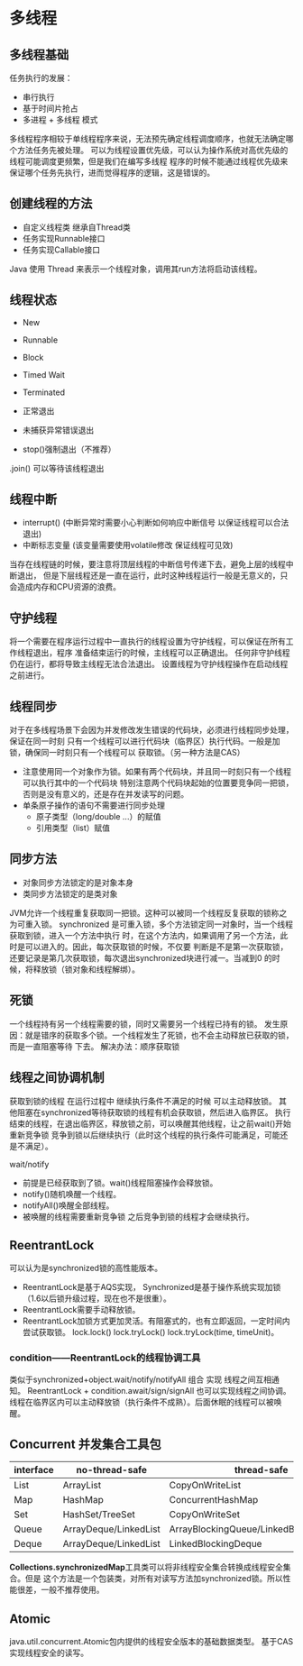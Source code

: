 # 多线程
## 多线程基础
任务执行的发展：
- 串行执行
- 基于时间片抢占
- 多进程 + 多线程 模式

多线程程序相较于单线程程序来说，无法预先确定线程调度顺序，也就无法确定哪个方法任务先被处理。
可以为线程设置优先级，可以认为操作系统对高优先级的线程可能调度更频繁，但是我们在编写多线程
程序的时候不能通过线程优先级来保证哪个任务先执行，进而觉得程序的逻辑，这是错误的。

## 创建线程的方法
- 自定义线程类 继承自Thread类
- 任务实现Runnable接口
- 任务实现Callable接口

Java 使用 Thread 来表示一个线程对象，调用其run方法将启动该线程。

## 线程状态
- New
- Runnable
- Block
- Timed Wait
- Terminated


- 正常退出
- 未捕获异常错误退出
- stop()强制退出（不推荐）

.join() 可以等待该线程退出

## 线程中断
- interrupt() (中断异常时需要小心判断如何响应中断信号 以保证线程可以合法退出)
- 中断标志变量 (该变量需要使用volatile修改 保证线程可见效)

当存在线程链的时候，要注意将顶层线程的中断信号传递下去，避免上层的线程中断退出，
但是下层线程还是一直在运行，此时这种线程运行一般是无意义的，只会造成内存和CPU资源的浪费。

## 守护线程
将一个需要在程序运行过程中一直执行的线程设置为守护线程，可以保证在所有工作线程退出，程序
准备结束运行的时候，主线程可以正确退出。
任何非守护线程仍在运行，都将导致主线程无法合法退出。
设置线程为守护线程操作在启动线程之前进行。

## 线程同步
对于在多线程场景下会因为并发修改发生错误的代码块，必须进行线程同步处理，保证在同一时刻
只有一个线程可以进行代码块（临界区）执行代码。一般是加锁，确保同一时刻只有一个线程可以
获取锁。（另一种方法是CAS）

- 注意使用同一个对象作为锁。如果有两个代码块，并且同一时刻只有一个线程可以执行其中的一个代码块
  特别注意两个代码块起始的位置要竞争同一把锁，否则是没有意义的，还是存在并发读写的问题。
- 单条原子操作的语句不需要进行同步处理
    - 原子类型（long/double ...）的赋值
    - 引用类型（list）赋值

## 同步方法
- 对象同步方法锁定的是对象本身
- 类同步方法锁定的是类对象

JVM允许一个线程重复获取同一把锁。这种可以被同一个线程反复获取的锁称之为可重入锁。
synchronized 是可重入锁，多个方法锁定同一对象时，当一个线程获取到锁，进入一个方法中执行
时，在这个方法内，如果调用了另一个方法，此时是可以进入的。因此，每次获取锁的时候，不仅要
判断是不是第一次获取锁，还要记录是第几次获取锁，每次退出synchronized块进行减一。当减到0
的时候，将释放锁（锁对象和线程解绑）。

## 死锁
一个线程持有另一个线程需要的锁，同时又需要另一个线程已持有的锁。
发生原因：就是错序的获取多个锁。一个线程发生了死锁，也不会主动释放已获取的锁，而是一直阻塞等待
下去。
解决办法：顺序获取锁

## 线程之间协调机制
获取到锁的线程 在运行过程中 继续执行条件不满足的时候 可以主动释放锁。
其他阻塞在synchronized等待获取锁的线程有机会获取锁，然后进入临界区。
执行结束的线程，在退出临界区，释放锁之前，可以唤醒其他线程，让之前wait()开始重新竞争锁
竞争到锁以后继续执行（此时这个线程的执行条件可能满足，可能还是不满足）。

wait/notify
- 前提是已经获取到了锁。wait()线程阻塞操作会释放锁。
- notify()随机唤醒一个线程。
- notifyAll()唤醒全部线程。
- 被唤醒的线程需要重新竞争锁 之后竞争到锁的线程才会继续执行。

## ReentrantLock
 可以认为是synchronized锁的高性能版本。
- ReentrantLock是基于AQS实现，
Synchronized是基于操作系统实现加锁（1.6以后锁升级过程，现在也不是很重）。
- ReentrantLock需要手动释放锁。
- ReentrantLock加锁方式更加灵活。有阻塞式的，也有立即返回，一定时间内尝试获取锁。
lock.lock() lock.tryLock() lock.tryLock(time, timeUnit)。

### condition——ReentrantLock的线程协调工具
类似于synchronized+object.wait/notify/notifyAll 组合 实现 线程之间互相通知。
ReentrantLock + condition.await/sign/signAll 也可以实现线程之间协调。
线程在临界区内可以主动释放锁（执行条件不成熟）。后面休眠的线程可以被唤醒。

## Concurrent 并发集合工具包

| interface | no-thread-safe | thread-safe        |
|-----------| ------------ |--------------------|
| List      | ArrayList | CopyOnWriteList    |
| Map       | HashMap      | ConcurrentHashMap  |
| Set | HashSet/TreeSet | CopyOnWriteSet |
| Queue | ArrayDeque/LinkedList | ArrayBlockingQueue/LinkedBlockingQueue |
| Deque | ArrayDeque/LinkedList | LinkedBlockingDeque |

**Collections.synchronizedMap**工具类可以将非线程安全集合转换成线程安全集合。但是
这个方法是一个包装类，对所有对读写方法加synchronized锁。所以性能很差，一般不推荐使用。

## Atomic
java.util.concurrent.Atomic包内提供的线程安全版本的基础数据类型。
基于CAS实现线程安全的读写。